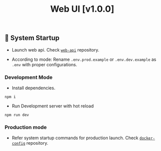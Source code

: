 <h1 id="top" align="center">Web UI [v1.0.0]</h1>

<br/>

<h2 id="system-startup">🚀 System Startup</h2>

- Launch web api. Check [`web-api`](https://github.com/staucktion/web-api) repository.

- According to mode: Rename `.env.prod.example` or `.env.dev.example` as `.env` with proper configurations.

### Development Mode

- Install dependencies.

```
npm i
```

- Run Development server with hot reload

```
npm run dev
```

### Production mode

- Refer system startup commands for production launch. Check [`docker-config`](https://github.com/staucktion/docker-config) repository.

